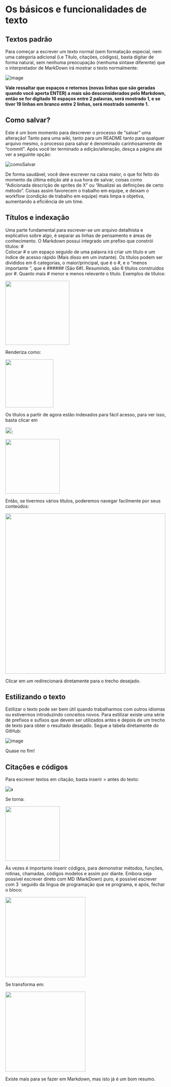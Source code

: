 # Os básicos e funcionalidades de texto

## Textos padrão

Para começar a escrever um texto normal (sem formatação especial, nem uma categoria adicional (i.e Título, citações, códigos), basta digitar de forma natural, sem nenhuma preocupação (nenhuma sintaxe diferente) que o interpretador de MarkDown irá mostrar o texto normalmente:  

![image](https://user-images.githubusercontent.com/78660963/173668982-baef98fe-819d-4bb8-93be-015686f23340.png)  

**Vale ressaltar que espaços e retornos (novas linhas que são geradas quando você aperta ENTER) a mais são desconsiderados pelo Markdown, então se for digitado 16 espaços entre 2 palavras, será mostrado 1, e se tiver 19 linhas em branco entre 2 linhas, será mostrado somente 1.**  

## Como salvar?

Este é um bom momento para descrever o processo de “salvar” uma alteração! Tanto para uma wiki, tanto para um README tanto para qualquer arquivo mesmo, o processo para salvar é denominado carinhosamente de “commit”. Após você ter terminado a edição/alteração, desça a página até ver a seguinte opção:  

![comoSalvar](https://user-images.githubusercontent.com/78660963/173669387-a8ec9e64-6faf-4f40-b318-2ba6f307e2f6.png)

De forma saudável, você deve escrever na caixa maior, o que foi feito do momento da última edição até a sua hora de salvar, coisas como “Adicionada descrição de sprites de X” ou “Atualizei as definições de certo método”. Coisas assim favorecem o trabalho em equipe, e deixam o workflow (condição de trabalho em equipe) mais limpa e objetiva, aumentando a eficiência de um time.  

## Títulos e indexação

Uma parte fundamental para escrever-se um arquivo detalhista e explicativo sobre algo, é separar as linhas de pensamento e áreas de conhecimento.  O Markdown possui integrado um prefixo que constrói títulos: #  
Colocar # e um espaço seguido de uma palavra irá criar um título e um índice de acesso rápido (Mais disso em um instante). Os títulos podem ser divididos em 6 categorias, o maior/principal, que é o #, e o “menos importante “, que é ###### (São 6#). Resumindo, são 6 títulos construídos por #. Quanto mais # menor e menos relevante o título. Exemplos de títulos:  

<img src="https://user-images.githubusercontent.com/78660963/173669494-e9260311-3b19-4ac5-8b7f-4ebafeee9b05.png" width="200" height=auto>

Renderiza como:  

<img src="https://user-images.githubusercontent.com/78660963/173669518-6f498a7b-12bf-4c66-a0e7-ab230bda309c.png" width="150" height=auto>

Os títulos a partir de agora estão indexados para fácil acesso, para ver isso, basta clicar em  

<img src="https://user-images.githubusercontent.com/78660963/173669553-d8c200ad-8f32-4d12-a956-33724ce86fe6.png" width="20" height=auto>:

<img src="https://user-images.githubusercontent.com/78660963/173674007-77f7e3fc-d787-4677-af94-146a1db9e620.png" width="170" height=auto>

Então, se tivermos vários títulos, poderemos navegar facilmente por seus conteúdos:  

<img src="https://user-images.githubusercontent.com/78660963/173674141-1536eeca-376d-4543-bd85-96b8a0939bef.png" width="500" height=auto>

Clicar em um redirecionará diretamente para o trecho desejado.  

## Estilizando o texto

Estilizar o texto pode ser bem útil quando trabalharmos com outros idiomas ou estivermos introduzindo conceitos novos. Para estilizar existe uma série de prefixos e sufixos que devem ser utilizados antes e depois de um trecho de texto para obter o resultado desejado. Segue a tabela diretamente do GitHub:  

![image](https://user-images.githubusercontent.com/78660963/173674326-b5733a18-35cd-45d3-9956-7a1dad352ec1.png)

Quase no fim!

## Citações e códigos

Para escrever textos em citação, basta inserir > antes do texto:

![a](https://user-images.githubusercontent.com/78660963/173674506-efc0b95d-0cbf-4946-ba10-66411f74e6de.png)

Se torna:  

<img src="https://user-images.githubusercontent.com/78660963/173674529-3718cbe1-4261-4dc2-abf8-7daa35917751.png" width="170" height=auto>  

Às vezes é importante inserir códigos, para demonstrar métodos, funções, rotinas, chamadas, códigos modelos e assim por diante. Embora seja possível escrever direto com MD (MarkDown) puro, é possível escrever com 3 `seguido da língua de programação que se programa, e após, fechar o bloco:  

<img src="https://user-images.githubusercontent.com/78660963/173674563-be962e3b-a0fa-4517-9f4a-9cf1e0320fb3.png" width="250" height=auto>  

Se transforma em:  

<img src="https://user-images.githubusercontent.com/78660963/173674611-16fa256a-1d04-4ecd-904f-7da315a25891.png" width="250" height=auto>  

Existe mais para se fazer em Markdown, mas isto já é um bom resumo.  
